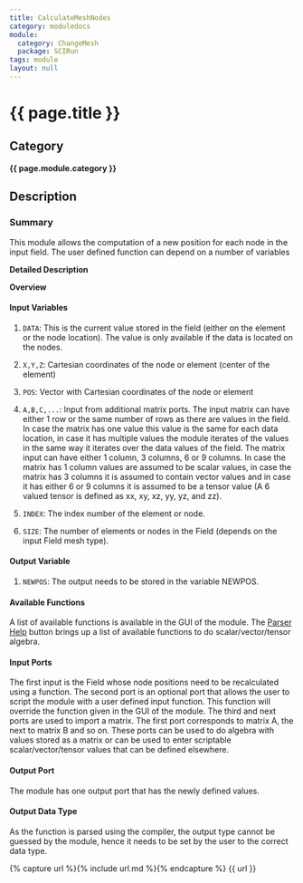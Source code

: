 ```yaml
---
title: CalculateMeshNodes
category: moduledocs
module:
  category: ChangeMesh
  package: SCIRun
tags: module
layout: null
---
```


# {{ page.title }}

## Category

**{{ page.module.category }}**

## Description

### Summary

This module allows the computation of a new position for each node in the input field. The user defined function can depend on a number of variables

**Detailed Description**

**Overview**

#### Input Variables

  1. ```DATA```: This is the current value stored in the field (either on the element or the node location). The value is only available if the data is located on the nodes.

  2. ```X,Y,Z```: Cartesian coordinates of the node or element (center of the element)

  3. ```POS```: Vector with Cartesian coordinates of the node or element

  4. ```A,B,C,...```: Input from additional matrix ports. The input matrix can have either 1 row or the same number of rows as there are values in the field. In case the matrix has one value this value is the same for each data location, in case it has multiple values the module iterates of the values in the same way it iterates over the data values of the field. The matrix input can have either 1 column, 3 columns, 6 or 9 columns. In case the matrix has 1 column values are assumed to be scalar values, in case the matrix has 3 columns it is assumed to contain vector values and in case it has either 6 or 9 columns it is assumed to be a tensor value (A 6 valued tensor is defined as xx, xy, xz, yy, yz, and zz).

  5. ```INDEX```: The index number of the element or node.

  6. ```SIZE```: The number of elements or nodes in the Field (depends on the input Field mesh type).

#### Output Variable

  1. ```NEWPOS```: The output needs to be stored in the variable NEWPOS.

#### Available Functions

A list of available functions is available in the GUI of the module. The [Parser Help](parserhelp.html) button brings up a list of available functions to do scalar/vector/tensor algebra.

#### Input Ports

The first input is the Field whose node positions need to be recalculated using a function. The second port is an optional port that allows the user to script the module with a user defined input function. This function will override the function given in the GUI of the module. The third and next ports are used to import a matrix. The first port corresponds to matrix A, the next to matrix B and so on. These ports can be used to do algebra with values stored as a matrix or can be used to enter scriptable scalar/vector/tensor values that can be defined elsewhere.

#### Output Port

The module has one output port that has the newly defined values.

#### Output Data Type

As the function is parsed using the compiler, the output type cannot be guessed by the module, hence it needs to be set by the user to the correct data type.


{% capture url %}{% include url.md %}{% endcapture %}
{{ url }}
